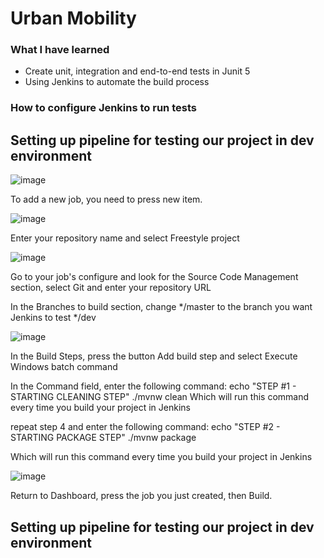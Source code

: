 # Urban Mobility

### What I have learned
- Create unit, integration and end-to-end tests in Junit 5
- Using Jenkins to automate the build process

### How to configure Jenkins to run tests

## Setting up pipeline for testing our project in dev environment

![image](https://github.com/rodercode/urban-mobility/assets/54941923/068e5439-a1cc-4a13-90b2-4068445158bf)

To add a new job, you need to press new item.

![image](https://github.com/rodercode/urban-mobility/assets/54941923/bf4fc827-df8b-417a-8fd8-3a8cbd8cf92c)

Enter your repository name and select Freestyle project

![image](https://github.com/rodercode/urban-mobility/assets/54941923/38e976bd-9216-4c3b-81c9-9debcde2aa9d)

Go to your job's configure and look for the Source Code Management section, select Git and enter your repository URL

In the Branches to build section, change */master to the branch you want Jenkins to test */dev

![image](https://github.com/rodercode/urban-mobility/assets/54941923/9ba97421-ea62-4c5f-b674-a99d17288bda)

In the Build Steps, press the button Add build step and select Execute Windows batch command

In the Command field, enter the following command:
    echo "STEP #1 - STARTING CLEANING STEP" 
    ./mvnw clean
Which will run this command every time you build your project in Jenkins

repeat step 4 and enter the following command:
    echo "STEP #2 - STARTING PACKAGE STEP" 
    ./mvnw package

Which will run this command every time you build your project in Jenkins

![image](https://github.com/rodercode/urban-mobility/assets/54941923/3b7c174b-5051-46e8-ae21-1c6516c715ef)

Return to Dashboard, press the job you just created, then Build.

## Setting up pipeline for testing our project in dev environment
